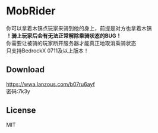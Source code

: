 # MobRider

你可以拿着木镐点玩家来骑到他的身上，前提是对方也拿着木镐  
**！骑上玩家后会有无法正常解除乘骑状态的BUG！**  
你需要让被骑的玩家断开服务器才能真正地取消乘骑状态  
只支持BedrockX 0711及以上版本！

## Download

https://wwa.lanzous.com/b07ru6ayf  
密码:7k3y

## License

MIT